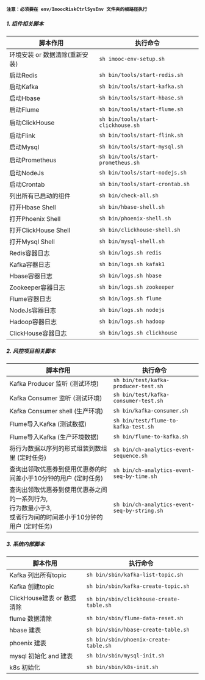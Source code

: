 
**`注意：必须要在 env/ImoocRiskCtrlSysEnv 文件夹的根路径执行`**

##### 1. 组件相关脚本

| 脚本作用 | 执行命令 
| -- | -- |
| 环境安装 or 数据清除(重新安装) | ```sh imooc-env-setup.sh``` |
| 启动Redis | ```sh bin/tools/start-redis.sh``` |
| 启动Kafka | ```sh bin/tools/start-kafka.sh``` |
| 启动Hbase | ```sh bin/tools/start-hbase.sh``` |
| 启动Flume | ```sh bin/tools/start-flume.sh``` |
| 启动ClickHouse | ```sh bin/tools/start-clickhouse.sh``` |
| 启动Flink | ```sh bin/tools/start-flink.sh``` |
| 启动Mysql | ```sh bin/tools/start-mysql.sh``` |
| 启动Prometheus | ```sh bin/tools/start-prometheus.sh``` |
| 启动NodeJs | ```sh bin/tools/start-nodejs.sh``` |
| 启动Crontab | ```sh bin/tools/start-crontab.sh``` |
| 列出所有已启动的组件 | ```sh bin/check-all.sh``` |
| 打开Hbase Shell | ```sh bin/hbase-shell.sh``` |
| 打开Phoenix Shell | ```sh bin/phoenix-shell.sh``` |
| 打开ClickHouse Shell | ```sh bin/clickhouse-shell.sh``` |
| 打开Mysql Shell | ```sh bin/mysql-shell.sh``` |
| Redis容器日志 | ```sh bin/logs.sh redis``` |
| Kafka容器日志 | ```sh bin/logs.sh kafak1``` |
| Hbase容器日志 | ```sh bin/logs.sh hbase``` |
| Zookeeper容器日志 | ```sh bin/logs.sh zookeeper``` |
| Flume容器日志 | ```sh bin/logs.sh flume``` |
| NodeJs容器日志 | ```sh bin/logs.sh nodejs``` |
| Hadoop容器日志 | ```sh bin/logs.sh hadoop``` |
| ClickHouse容器日志 | ```sh bin/logs.sh clickhouse``` |



##### 2. 风控项目相关脚本

| 脚本作用 | 执行命令 
| -- | -- |
| Kafka Producer 监听 (测试环境) | ```sh bin/test/kafka-producer-test.sh``` |
| Kafka Consumer 监听 (测试环境) | ```sh bin/test/kafka-consumer-test.sh``` |
| Kafka Consumer shell (生产环境) | ```sh bin/kafka-consumer.sh``` |
| Flume导入Kafka (测试数据) | ```sh bin/test/flume-to-kafka-test.sh``` |
| Flume导入Kafka (生产环境数据) | ```sh bin/flume-to-kafka.sh``` |
| 将行为数据以序列的形式组装到数组里 (定时任务) | ```sh bin/ch-analytics-event-sequence.sh``` |
| 查询出领取优惠券到使用优惠券的时间差小于10分钟的用户 (定时任务) | ```sh bin/ch-analytics-event-seq-by-time.sh``` |
| 查询出领取优惠券到使用优惠券之间的一系列行为,<br />行为数量小于3, <br />或者行为间的时间差小于10分钟的用户 (定时任务) | ```sh bin/ch-analytics-event-seq-by-string.sh``` |


##### 3. 系统内部脚本

| 脚本作用 | 执行命令 
| -- | -- |
| Kafka 列出所有topic | ```sh bin/sbin/kafka-list-topic.sh``` |
| Kafka 创建topic | ```sh bin/sbin/kafka-create-topic.sh``` |
| ClickHouse建表 or 数据清除 | ```sh bin/sbin/clickhouse-create-table.sh``` |
| flume 数据清除 | ```sh bin/sbin/flume-data-reset.sh``` |
| hbase 建表 | ```sh bin/sbin/hbase-create-table.sh``` |
| phoenix 建表 | ```sh bin/sbin/phoenix-create-table.sh``` |
| mysql 初始化 and 建表 | ```sh bin/sbin/mysql-init.sh``` |
| k8s 初始化 | ```sh bin/sbin/k8s-init.sh``` |


